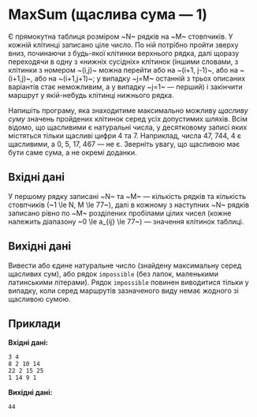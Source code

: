 ﻿# MaxSum (щаслива сума — 1)

Є прямокутна таблиця розміром ~N~ рядків на ~M~ стовпчиків. У кожній клітинці записано ціле число. По ній потрібно пройти зверху вниз, починаючи з будь-якої клітинки верхнього рядка, далі щоразу переходячи в одну з «нижніх сусідніх» клітинок (іншими словами, з клітинки з номером ~(i,j)~ можна перейти або на ~(i+1, j-1)~, або на ~(i+1,j)~, або на ~(i+1,j+1)~; у випадку ~j=M~ останній з трьох описаних варіантів стає неможливим, а у випадку ~j=1~ — перший) і закінчити маршрут у якій-небудь клітинці нижнього рядка.

Напишіть програму, яка знаходитиме максимально можливу *щасливу суму* значень пройдених клітинок серед усіх допустимих шляхів. Всім відомо, що щасливими є натуральні числа, у десятковому записі яких містяться тільки щасливі цифри 4 та 7. Наприклад, числа 47, 744, 4 є щасливими, а 0, 5, 17, 467 — не є. Зверніть увагу, що щасливою має бути саме сума, а не окремі доданки.

## Вхідні дані
У першому рядку записані ~N~ та ~M~ — кількість рядків та кількість стовпчиків (~1 \le N, M \le 77~), далі в кожному з наступних ~N~ рядків записано рівно по ~M~ розділених пробілами цілих чисел (кожне належить діапазону ~0 \le a_{ij} \le 77~) — значення клітинок таблиці.

## Вихідні дані
Вивести або єдине натуральне число (знайдену максимальну серед щасливих сум), або рядок `impossible` (без лапок, маленькими латинськими літерами). Рядок `impossible` повинен виводитися тільки у випадку, коли серед маршрутів зазначеного виду немає жодного зі щасливою сумою.

## Приклади

**Вхідні дані:**
```
3 4
8 2 10 14
22 2 15 25
1 14 9 1
```

**Вихідні дані:**
```
44
```